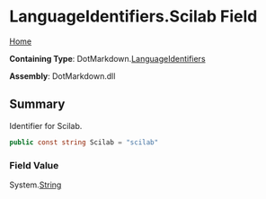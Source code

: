 # LanguageIdentifiers\.Scilab Field

[Home](../../../README.md)

**Containing Type**: DotMarkdown\.[LanguageIdentifiers](../README.md)

**Assembly**: DotMarkdown\.dll

## Summary

Identifier for Scilab\.

```csharp
public const string Scilab = "scilab"
```

### Field Value

System\.[String](https://docs.microsoft.com/en-us/dotnet/api/system.string)

